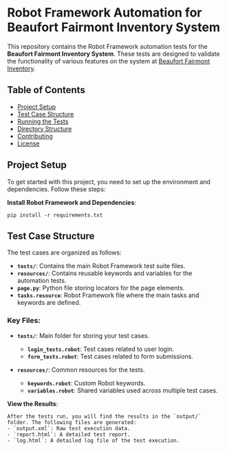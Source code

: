 # Robot Framework Automation for Beaufort Fairmont Inventory System

This repository contains the Robot Framework automation tests for the **Beaufort Fairmont Inventory System**. These tests are designed to validate the functionality of various features on the system at [Beaufort Fairmont Inventory](http://inv.beaufortfairmont.com/#/).

## Table of Contents

- [Project Setup](#project-setup)
- [Test Case Structure](#test-case-structure)
- [Running the Tests](#running-the-tests)
- [Directory Structure](#directory-structure)
- [Contributing](#contributing)
- [License](#license)

## Project Setup

To get started with this project, you need to set up the environment and dependencies. Follow these steps:


**Install Robot Framework and Dependencies**:

    pip install -r requirements.txt

## Test Case Structure

The test cases are organized as follows:

- **`tests/`**: Contains the main Robot Framework test suite files.
- **`resources/`**: Contains reusable keywords and variables for the automation tests.
- **`page.py`**: Python file storing locators for the page elements.
- **`tasks.resource`**: Robot Framework file where the main tasks and keywords are defined.

### Key Files:

- **`tests/`**: Main folder for storing your test cases.
  - **`login_tests.robot`**: Test cases related to user login.
  - **`form_tests.robot`**: Test cases related to form submissions.

- **`resources/`**: Common resources for the tests.
  - **`keywords.robot`**: Custom Robot keywords.
  - **`variables.robot`**: Shared variables used across multiple test cases.


**View the Results**:

    After the tests run, you will find the results in the `output/` folder. The following files are generated:
    - `output.xml`: Raw test execution data.
    - `report.html`: A detailed test report.
    - `log.html`: A detailed log file of the test execution.



